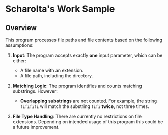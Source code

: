 # Scharolta's Work Sample

## Overview

This program processes file paths and file contents based on the following assumptions:

1. **Input**: The program accepts exactly **one** input parameter, which can be either:

   - A file name with an extension.
   - A file path, including the directory.

2. **Matching Logic**: The program identifies and counts matching substrings. However:

   - **Overlapping substrings** are not counted. For example, the string `fifififi` will match the substring `fifi` **twice**, not three times.

3. **File Type Handling**: There are currently no restrictions on file extensions. Depending on intended usage of this program this could be a future improvement.
